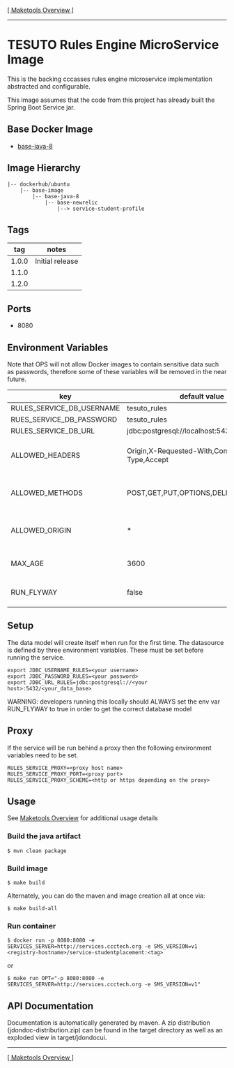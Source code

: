 [[ Maketools Overview ]](./maketools/)
***

# TESUTO Rules Engine MicroService Image

This is the backing cccasses rules engine microservice implementation abstracted and configurable.

This image assumes that the code from this project has already built the Spring Boot Service jar.

## Base Docker Image

* [base-java-8](https://bitbucket.org/cccnext/docker-base-java/src/master/8/)

## Image Hierarchy

    |-- dockerhub/ubuntu 
        |-- base-image
            |-- base-java-8
                |-- base-newrelic
                    |--> service-student-profile

## Tags

tag   | notes
------|-----------------
1.0.0 | Initial release
1.1.0 | 
1.2.0 | 

## Ports

* 8080

## Environment Variables

Note that OPS will not allow Docker images to contain sensitive data such as passwords, therefore some of these variables will be removed in the near future.

key                                 | default value                               | description
------------------------------------|---------------------------------------------|--------------
RULES_SERVICE_DB_USERNAME           | tesuto_rules                                | DB User
RUES_SERVICE_DB_PASSWORD            | tesuto_rules                                | DB Password
RULES_SERVICE_DB_URL                | jdbc:postgresql://localhost:5432/tesuto_rules | Postgres DB Url
ALLOWED_HEADERS                     | Origin,X-Requested-With,Content-Type,Accept | Used for CORS. ** Do not put spaces between the values
ALLOWED_METHODS                     | POST,GET,PUT,OPTIONS,DELETE,HEAD            | Used for CORS. ** Do not put spaces between the values
ALLOWED_ORIGIN                      | *                                           | Used for CORS. ** Do not put spaces between the values
MAX_AGE                             | 3600                                        | Used for CORS. Time to live in seconds
RUN_FLYWAY                          | false                                       | Used for database version/migration


## Setup

The data model will create itself when run for the first time. The datasource is defined by three environment variables. These must be set before running the service. 

```shell
export JDBC_USERNAME_RULES=<your username>
export JDBC_PASSWORD_RULES=<your password>
export JDBC_URL_RULES=jdbc:postgresql://<your host>:5432/<your_data_base>
```

WARNING: developers running this locally should ALWAYS set the env var RUN_FLYWAY to true in order to get the correct database model

## Proxy
If the service will be run behind a proxy then the following environment variables need to be set.

```shell
RULES_SERVICE_PROXY=<proxy host name>
RULES_SERVICE_PROXY_PORT=<proxy port>
RULES_SERVICE_PROXY_SCHEME=<http or https depending on the proxy>
```

## Usage

See [Maketools Overview](./maketools/) for additional usage details

### Build the java artifact
```shell
$ mvn clean package
```

### Build image
```shell
$ make build
```

Alternately, you can do the maven and image creation all at once via:
```shell
$ make build-all
```

### Run container
```shell
$ docker run -p 8080:8080 -e SERVICES_SERVER=http://services.ccctech.org -e SMS_VERSION=v1 <registry-hostname>/service-studentplacement:<tag>
```
or
```shell
$ make run OPT="-p 8080:8080 -e SERVICES_SERVER=http://services.ccctech.org -e SMS_VERSION=v1"
```

## API Documentation
Documentation is automatically generated by maven. A zip distribution (jdondoc-distribution.zip) can be found in the target directory as well as an exploded view in target/jdondocui.

***
[[ Maketools Overview ]](./maketools/)
